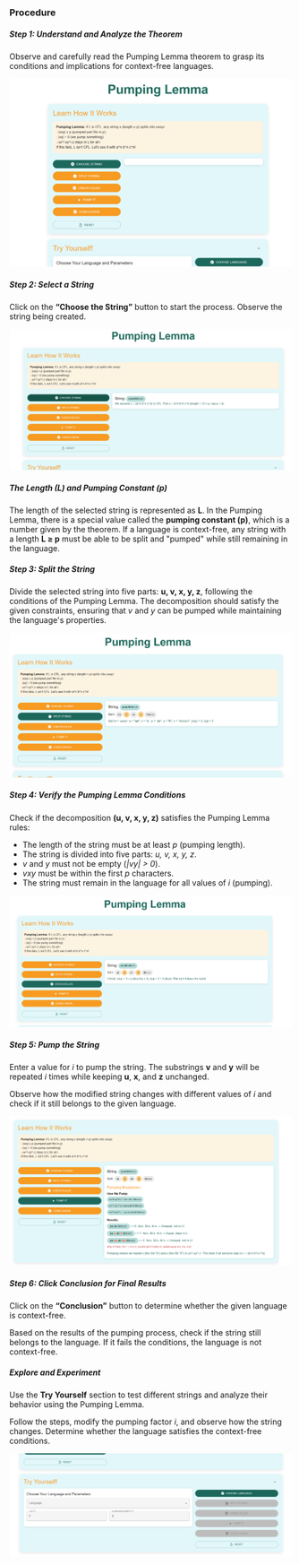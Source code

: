 <h3>Procedure</h3>
<h5>Step 1: Understand and Analyze the Theorem</h5>
<p>Observe and carefully read the Pumping Lemma theorem to grasp its conditions and implications for context-free languages.</p>
<img src="./images/step1.png" alt="Description of image">
<h5>Step 2: Select a String</h5>
<p>Click on the <strong>“Choose the String”</strong> button to start the process. Observe the string being created.</p>
<img src="./images/step2.png" alt="Description of image">
<h5> The Length (L) and Pumping Constant (p)</h5>
<p>
    The length of the selected string is represented as <strong>L</strong>. 
    In the Pumping Lemma, there is a special value called the <strong>pumping constant (p)</strong>, 
    which is a number given by the theorem. 
    If a language is context-free, any string with a length <strong>L ≥ p</strong> must be able to be split and "pumped" while still remaining in the language.
</p>
<h5>Step 3: Split the String</h5>
<p>Divide the selected string into five parts: <strong>u, v, x, y, z</strong>, following the conditions of the Pumping Lemma. 
   The decomposition should satisfy the given constraints, ensuring that <em>v</em> and <em>y</em> can be pumped while maintaining the language's properties.</p>


<img src="./images/step3.png" alt="Description of image">
<h5>Step 4: Verify the Pumping Lemma Conditions</h5>
<p>Check if the decomposition <strong>(u, v, x, y, z)</strong> satisfies the Pumping Lemma rules:</p>
<ul>
    <li>The length of the string must be at least <em>p</em> (pumping length).</li>
    <li>The string is divided into five parts: <em>u, v, x, y, z</em>.</li>
    <li><em>v</em> and <em>y</em> must not be empty (<em>|vy| > 0</em>).</li>
    <li><em>vxy</em> must be within the first <em>p</em> characters.</li>
    <li>The string must remain in the language for all values of <em>i</em> (pumping).</li>
</ul>
<img src="./images/step4.png" alt="Description of image">
<h5>Step 5: Pump the String</h5>
<p>Enter a value for <em>i</em> to pump the string. The substrings <strong>v</strong> and <strong>y</strong> will be repeated <em>i</em> times while keeping <strong>u</strong>, <strong>x</strong>, and <strong>z</strong> unchanged.</p>
<p>Observe how the modified string changes with different values of <em>i</em> and check if it still belongs to the given language.</p>
<img src="./images/step5.png" alt="Description of image">
<h5>Step 6: Click Conclusion for Final Results</h5>
<p>Click on the <strong>“Conclusion”</strong> button to determine whether the given language is context-free.</p>
<p>Based on the results of the pumping process, check if the string still belongs to the language. If it fails the conditions, the language is not context-free.</p>
<h5>Explore and Experiment</h5>
<p>Use the <strong>Try Yourself</strong> section to test different strings and analyze their behavior using the Pumping Lemma.</p>
<p>Follow the steps, modify the pumping factor <em>i</em>, and observe how the string changes. Determine whether the language satisfies the context-free conditions.</p>
<img src="./images/try1.png" alt="Description of image">